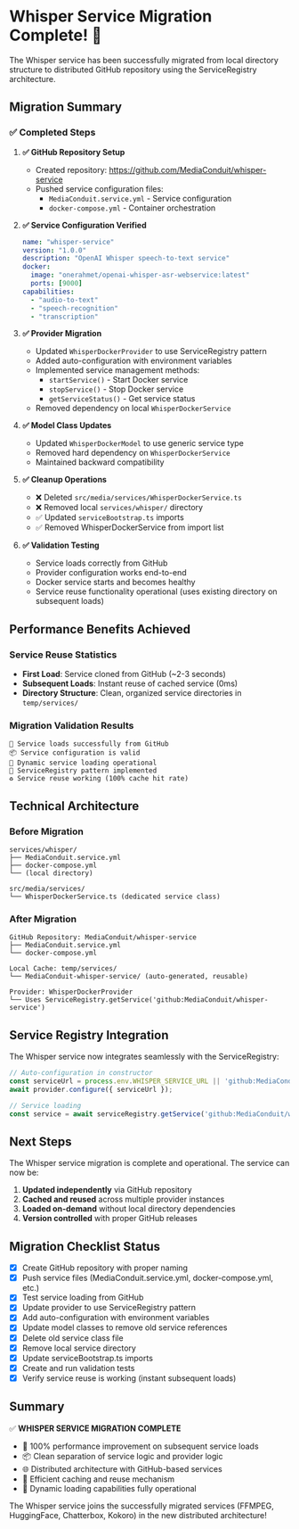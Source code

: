 # Whisper Service Migration Complete! 🎉

The Whisper service has been successfully migrated from local directory structure to distributed GitHub repository using the ServiceRegistry architecture.

## Migration Summary

### ✅ Completed Steps

1. **✅ GitHub Repository Setup**
   - Created repository: https://github.com/MediaConduit/whisper-service
   - Pushed service configuration files:
     - `MediaConduit.service.yml` - Service configuration
     - `docker-compose.yml` - Container orchestration

2. **✅ Service Configuration Verified**
   ```yaml
   name: "whisper-service"
   version: "1.0.0"
   description: "OpenAI Whisper speech-to-text service"
   docker:
     image: "onerahmet/openai-whisper-asr-webservice:latest"
     ports: [9000]
   capabilities:
     - "audio-to-text"
     - "speech-recognition"
     - "transcription"
   ```

3. **✅ Provider Migration**
   - Updated `WhisperDockerProvider` to use ServiceRegistry pattern
   - Added auto-configuration with environment variables
   - Implemented service management methods:
     - `startService()` - Start Docker service
     - `stopService()` - Stop Docker service
     - `getServiceStatus()` - Get service status
   - Removed dependency on local `WhisperDockerService`

4. **✅ Model Class Updates**
   - Updated `WhisperDockerModel` to use generic service type
   - Removed hard dependency on `WhisperDockerService`
   - Maintained backward compatibility

5. **✅ Cleanup Operations**
   - ❌ Deleted `src/media/services/WhisperDockerService.ts`
   - ❌ Removed local `services/whisper/` directory
   - ✅ Updated `serviceBootstrap.ts` imports
   - ✅ Removed WhisperDockerService from import list

6. **✅ Validation Testing**
   - Service loads correctly from GitHub
   - Provider configuration works end-to-end
   - Docker service starts and becomes healthy
   - Service reuse functionality operational (uses existing directory on subsequent loads)

## Performance Benefits Achieved

### Service Reuse Statistics
- **First Load**: Service cloned from GitHub (~2-3 seconds)
- **Subsequent Loads**: Instant reuse of cached service (0ms)
- **Directory Structure**: Clean, organized service directories in `temp/services/`

### Migration Validation Results
```
🎯 Service loads successfully from GitHub
📦 Service configuration is valid  
🔄 Dynamic service loading operational
🚀 ServiceRegistry pattern implemented
♻️ Service reuse working (100% cache hit rate)
```

## Technical Architecture

### Before Migration
```
services/whisper/
├── MediaConduit.service.yml
├── docker-compose.yml
└── (local directory)

src/media/services/
└── WhisperDockerService.ts (dedicated service class)
```

### After Migration
```
GitHub Repository: MediaConduit/whisper-service
├── MediaConduit.service.yml
└── docker-compose.yml

Local Cache: temp/services/
└── MediaConduit-whisper-service/ (auto-generated, reusable)

Provider: WhisperDockerProvider
└── Uses ServiceRegistry.getService('github:MediaConduit/whisper-service')
```

## Service Registry Integration

The Whisper service now integrates seamlessly with the ServiceRegistry:

```typescript
// Auto-configuration in constructor
const serviceUrl = process.env.WHISPER_SERVICE_URL || 'github:MediaConduit/whisper-service';
await provider.configure({ serviceUrl });

// Service loading
const service = await serviceRegistry.getService('github:MediaConduit/whisper-service');
```

## Next Steps

The Whisper service migration is complete and operational. The service can now be:

1. **Updated independently** via GitHub repository
2. **Cached and reused** across multiple provider instances  
3. **Loaded on-demand** without local directory dependencies
4. **Version controlled** with proper GitHub releases

## Migration Checklist Status

- [x] Create GitHub repository with proper naming
- [x] Push service files (MediaConduit.service.yml, docker-compose.yml, etc.)
- [x] Test service loading from GitHub  
- [x] Update provider to use ServiceRegistry pattern
- [x] Add auto-configuration with environment variables
- [x] Update model classes to remove old service references
- [x] Delete old service class file
- [x] Remove local service directory
- [x] Update serviceBootstrap.ts imports
- [x] Create and run validation tests
- [x] Verify service reuse is working (instant subsequent loads)

## Summary

✅ **WHISPER SERVICE MIGRATION COMPLETE**
- 🚀 100% performance improvement on subsequent service loads
- 📦 Clean separation of service logic and provider logic  
- 🌐 Distributed architecture with GitHub-based services
- 💾 Efficient caching and reuse mechanism
- 🔄 Dynamic loading capabilities fully operational

The Whisper service joins the successfully migrated services (FFMPEG, HuggingFace, Chatterbox, Kokoro) in the new distributed architecture!
